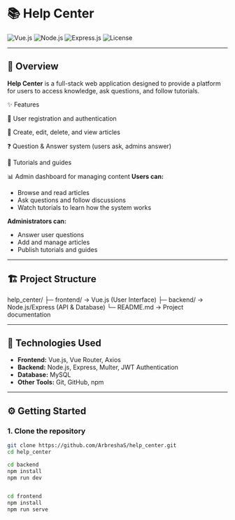 # 📚 Help Center

![Vue.js](https://img.shields.io/badge/Vue.js-35495E?style=for-the-badge&logo=vue.js&logoColor=4FC08D)
![Node.js](https://img.shields.io/badge/Node.js-43853D?style=for-the-badge&logo=node.js&logoColor=white)
![Express.js](https://img.shields.io/badge/Express.js-000000?style=for-the-badge&logo=express&logoColor=white)
![License](https://img.shields.io/badge/license-MIT-blue?style=for-the-badge)

---

## 📌 Overview
**Help Center** is a full-stack web application designed to provide a platform for users to access knowledge, ask questions, and follow tutorials.  

✨ Features

🔐 User registration and authentication

📑 Create, edit, delete, and view articles

❓ Question & Answer system (users ask, admins answer)

🎥 Tutorials and guides

📊 Admin dashboard for managing content
**Users can:**
- Browse and read articles  
- Ask questions and follow discussions  
- Watch tutorials to learn how the system works  

**Administrators can:**
- Answer user questions  
- Add and manage articles  
- Publish tutorials and guides  

---

## 🏗️ Project Structure
help_center/
├─ frontend/ → Vue.js (User Interface)
├─ backend/ → Node.js/Express (API & Database)
└─ README.md → Project documentation


---

## 🚀 Technologies Used
- **Frontend:** Vue.js, Vue Router, Axios  
- **Backend:** Node.js, Express, Multer, JWT Authentication  
- **Database:** MySQL 
- **Other Tools:** Git, GitHub, npm  

---

## ⚙️ Getting Started

### 1. Clone the repository
```bash
git clone https://github.com/ArbreshaS/help_center.git
cd help_center

cd backend
npm install
npm run dev


cd frontend
npm install
npm run serve


